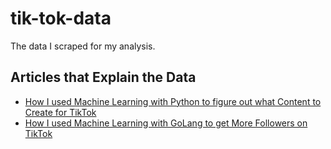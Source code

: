 # tik-tok-data
The data I scraped for my analysis.

## Articles that Explain the Data 

- [How I used Machine Learning with Python to figure out what Content to Create for TikTok](https://www.toul.io/how-i-used-machine-learning-to-figure-out-what-content-to-create-for-tiktok/)
- [How I used Machine Learning with GoLang to get More Followers on TikTok](https://www.toul.io/can-golang-be-used-for-machine-learning/)
